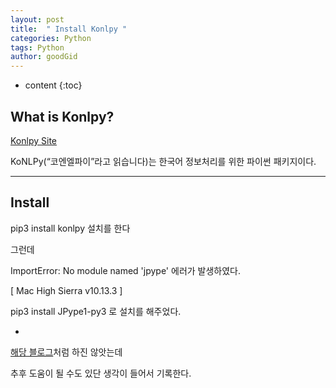 ```yaml
---
layout: post
title:  " Install Konlpy "
categories: Python
tags: Python
author: goodGid
---
```

* content
{:toc}

## What is Konlpy?

[Konlpy Site](http://konlpy.org/ko/v0.4.3/)

KoNLPy(“코엔엘파이”라고 읽습니다)는 한국어 정보처리를 위한 파이썬 패키지이다.

---

## Install


pip3 install konlpy 설치를 한다

그런데 

ImportError: No module named 'jpype' 에러가 발생하였다.

[ Mac High Sierra v10.13.3 ]

pip3 install JPype1-py3 로 설치를 해주었다.

+

[해당 블로그](http://corazzon.github.io/Konlpy_JPype_install_struggle)처럼 하진 않앗는데

추후 도움이 될 수도 있단 생각이 들어서 기록한다.

